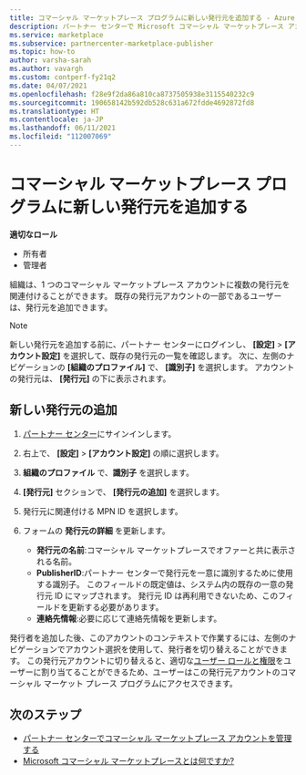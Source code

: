 ```yaml
---
title: コマーシャル マーケットプレース プログラムに新しい発行元を追加する - Azure Marketplace
description: パートナー センターで Microsoft コマーシャル マーケットプレース アカウントのコマーシャル マーケット プレース プログラムに新しい発行元を追加する方法。
ms.service: marketplace
ms.subservice: partnercenter-marketplace-publisher
ms.topic: how-to
author: varsha-sarah
ms.author: vavargh
ms.custom: contperf-fy21q2
ms.date: 04/07/2021
ms.openlocfilehash: f28e9f2da86a810ca8737505938e3115540232c9
ms.sourcegitcommit: 190658142b592db528c631a672fdde4692872fd8
ms.translationtype: HT
ms.contentlocale: ja-JP
ms.lasthandoff: 06/11/2021
ms.locfileid: "112007069"
---
```

# <a name="add-new-publishers-to-the-commercial-marketplace-program"></a>コマーシャル マーケットプレース プログラムに新しい発行元を追加する

**適切なロール**

- 所有者
- 管理者

組織は、1 つのコマーシャル マーケットプレース アカウントに複数の発行元を関連付けることができます。 既存の発行元アカウントの一部であるユーザーは、発行元を追加できます。

>[!NOTE]
>新しい発行元を追加する前に、パートナー センターにログインし、 **[設定]**  >  **[アカウント設定]** を選択して、既存の発行元の一覧を確認します。 次に、左側のナビゲーションの **[組織のプロファイル]** で、 **[識別子]** を選択します。 アカウントの発行元は、 **[発行元]** の下に表示されます。

## <a name="add-new-publishers"></a>新しい発行元の追加

1. [パートナー センター](https://go.microsoft.com/fwlink/?linkid=2165507)にサインインします。
1. 右上で、 **[設定]**  >  **[アカウント設定]** の順に選択します。
1. **組織のプロファイル** で、**識別子** を選択します。
1. **[発行元]** セクションで、 **[発行元の追加]** を選択します。
1. 発行元に関連付ける MPN ID を選択します。
1. フォームの **発行元の詳細** を更新します。

   - **発行元の名前**:コマーシャル マーケットプレースでオファーと共に表示される名前。  
   - **PublisherID**:パートナー センターで発行元を一意に識別するために使用する識別子。 このフィールドの既定値は、システム内の既存の一意の発行元 ID にマップされます。 発行元 ID は再利用できないため、このフィールドを更新する必要があります。  
   - **連絡先情報**:必要に応じて連絡先情報を更新します。

発行者を追加した後、このアカウントのコンテキストで作業するには、左側のナビゲーションでアカウント選択を使用して、発行者を切り替えることができます。 この発行元アカウントに切り替えると、適切な[ユーザー ロールと権限](user-roles.md)をユーザーに割り当てることができるため、ユーザーはこの発行元アカウントのコマーシャル マーケット プレース プログラムにアクセスできます。

## <a name="next-steps"></a>次のステップ

- [パートナー センターでコマーシャル マーケットプレース アカウントを管理する](manage-account.md)
- [Microsoft コマーシャル マーケットプレースとは何ですか?](overview.md)
